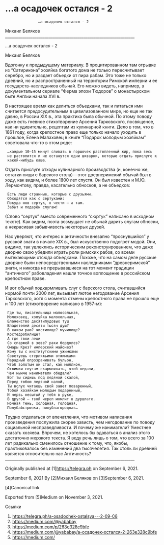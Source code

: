 #                    …а осадочек остался - 2
                   …а осадочек остался - 2

   Михаил Беляков
     __________________________________________________________________

…а осадочек остался - 2

   Михаил Беляков

   Вдогонку к предыдущему материалу. В процитированном там отрывке из
   “Сатирикона” хозяйка богатого дома не только пересчитывает серебро, но
   и раздает объедки от пира рабам. Это тоже не только древний, но и
   распространенный на территории Римской империи и ее
   государств-наследников обычай. Его можно видеть, например, в
   документальном сериале “Ферма эпохи Тюдоров” о монастырском быте Англии
   начала XVI в.

   В настоящее время как делиться объедками, так и питаться ими считается
   предосудительным в цивилизованном мире, но еще не так давно, в России
   XIX в., эта практика была обычной. По этому поводу даже есть гневное
   стихотворение Арсения Тарковского, посвященое, как ни удивительно,
   рецептам из кулинарной книги. Дело в том, что в 1861 году, когда
   крепостное право еще только начало уходить в прошлое, Елена Малаховец в
   книге “Подарок молодым хозяйкам” советовала что-то в этом роде:

     …каждые 10–15 минут сливать в горшочек растопленный жир, пока весь
     не растопится и не останутся одни шкварки, которые отдать прислуге к
     какой-нибудь каше.

   Отдать прислуге отходы кулинарного производства (и, конечно же, остатки
   пищи с барского стола) — этот древнеримский обычай был в ходу, как
   видим, и более 1800 лет спустя. Он был известен и М.Ю. Лермонтову,
   правда, касательно обносков, а не объедков:

     Есть люди странные, которые с друзьями.
     Обходятся как с сертуками:
     Покуда нов сертук, в чести — а там.
     Забыт и подарён слугам!

   (Слово “сертук” вместо современного “сюртук” написано в исходном
   тексте). Как видим, поэта возмущает не обычай дарить слугам обноски, а
   некрасивая забывчивость некоторых друзей.

   Нас уверяют, что интерес к античности внезапно “проснувшийся” у русской
   знати в начале XIX в., был искусственно подогрет модой. Они, видимо,
   так увлеклись историческим реконструированием, что даже дворню свою
   убедили играть роли римских рабов, со всеми вытекающими отсюда
   объедками. Похоже, что на самом деле русские дворяне были
   непосредственными наследниками “древнеримской” знати, и никогда не
   прерывавшиеся на тот момент традиции “античного” рабовладения нашли
   точное воплощение в российском крепостном праве.

   И вот обычай подкармливать слуг с барского стола, считавшийся нормой
   почти 2000 лет, вызывает лютое негодование Арсения Тарковского, хотя с
   момента отмены крепостного права не прошло еще и 100 лет (стихотворение
   написано в 1957-м):

     Где ты, писательница малосольная,
     Молоховец, холуйка малохольная,
     Блаженство десятипудовых туш
     Владетелей десяти тысяч душ?
     В каком раю? чистилище? мучилище?
     Костедробилище?
     А где твои лещи
     Со спаржей в зеве? раки бордолез?
     Омары Крез? имперский майонез?
     Кому ты с институтскими ужимками
     Советуешь стерляжьими отжимками
     Парадный опрозрачивать бульон,
     Чтоб золотым он стал, как миллион,
     Отжимки слугам скармливать, чтоб ведали,
     Чем нынче наниматели обедали?
     Вот ты сидишь под ледяной скалой,
     Перед тобою ледяной налой,
     Ты вслух читаешь свой завет поваренный,
     Тобой хозяйкам молодым подаренный,
     И червь несытый у тебя в руке,
     В другой — твой череп мямлит в дуршлаге.
     Ночная тень, холодная, голодная,
     Полубайстрючка, полублагородная…

   Трудно отделаться от впечатления, что мотивом написания произведения
   послужила скорее зависть, чем негодование по поводу социальной
   несправедливости. И почему же наниматели? Уместнее сказать хозяева.
   Впрочем, не хотелось бы вдаваться в анализ этого достаточно мерзкого
   текста. Я веду речь лишь о том, что всего за 100 лет радикально
   сменилось отношение к тому, что, якобы, практиковалось без изменений
   два тысячелетия. Так столь ли древней является относительно нас
   Античность?
     __________________________________________________________________

   Originally published at [1]https://telegra.ph on September 6, 2021.

<time>September 6, 2021</time>
   By [2]Михаил Беляков on [3]September 6, 2021.

   [4]Canonical link

   Exported from [5]Medium on November 3, 2021.

Ссылки

   1. https://telegra.ph/a-osadochek-ostalsya---2-09-06
   2. https://medium.com/@yababay
   3. https://medium.com/p/263e328c9bfe
   4. https://medium.com/@yababay/а-осадочек-остался-2-263e328c9bfe
   5. https://medium.com/
